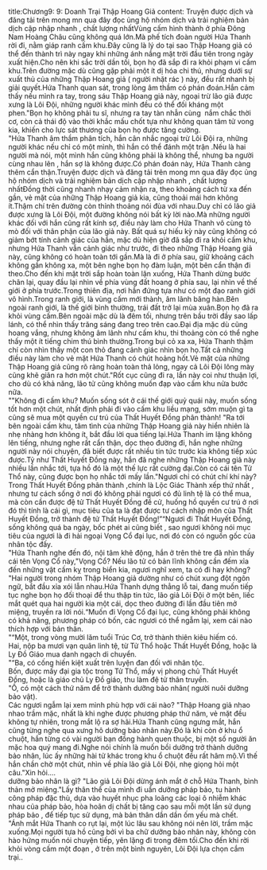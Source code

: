 title:Chương9: 9: Doanh Trại Thập Hoang Giả
content:
Truyện được dịch và đăng tải trên mong mn qua đây đọc ủng hộ nhóm dịch và trải nghiệm bản dịch cập nhập nhanh , chất lượng nhấtVùng cấm hình thành ở phía Đông Nam Hoàng Châu cũng không quá lớn.Mà phế tích đoàn người Hứa Thanh rời đi, nằm giáp ranh cấm khu.Đây cũng là lý do tại sao Thập Hoang giả có thể đến thành trì này ngay khi những ánh nắng mặt trời đầu tiên trong ngày xuất hiện.Cho nên khi sắc trời dần tối, bọn họ đã sắp đi ra khỏi phạm vi cấm khu.Trên đường mặc dù cũng gặp phải một ít dị hóa chi thú, nhưng dưới sự xuất thủ của những Thập Hoang giả ( người nhặt rác ) này, đều rất nhanh bị giải quyết.Hứa Thanh quan sát, trong lòng âm thầm có phán đoán.Hắn cảm thấy nếu mình ra tay, trong sáu Thập Hoang giả này, ngoại trừ lão giả được xưng là Lôi Đội, những người khác mình đều có thể đối kháng một phen."Bọn họ không phải tu sĩ, nhưng ra tay tàn nhẫn cùng  nắm chắc thời cơ, còn cả thái độ vào thời khắc mấu chốt tựa như không quan tâm tử vong kia, khiến cho lực sát thương của bọn họ được tăng cường.<br>"Hứa Thanh âm thầm phân tích, hắn cân nhắc ngoại trừ Lôi Đội ra, những người khác nếu chỉ có một mình, thì hắn có thể đánh một trận .Nếu là hai người mà nói, một mình hắn cũng không phải là không thể, nhưng ba người cùng nhau lên , hắn sợ là không được.Có phán đoán này, Hứa Thanh càng thêm cẩn thận.Truyện được dịch và đăng tải trên mong mn qua đây đọc ủng hộ nhóm dịch và trải nghiệm bản dịch cập nhập nhanh , chất lượng nhấtĐồng thời cũng nhanh nhạy cảm nhận ra, theo khoảng cách từ xa đến gần, vẻ mặt của những Thập Hoang giả kia, cũng thoải mái hơn không ít.Thậm chí trên đường còn thỉnh thoảng nói đùa với nhau.Duy chỉ có lão giả được xưng là Lôi Đội, một đường không nói bất kỳ lời nào.Mà những người khác đối với hắn cũng rất kính sợ, điều này làm cho Hứa Thanh vô cùng tò mò đối với thân phận của lão giả này. Bất quá sự hiếu kỳ này cũng không có giảm bớt tính cảnh giác của hắn, mặc dù hiện giờ đã sắp đi ra khỏi cấm khu, nhưng Hứa Thanh vẫn cảnh giác như trước, đi theo những Thập Hoang giả này, cũng không có hoàn toàn tới gần.Mà là đi ở phía sau, giữ khoảng cách không gần không xa, một bên nghe bọn họ đàm luận, một bên cẩn thận đi theo.Cho đến khi mặt trời sắp hoàn toàn lặn xuống, Hứa Thanh dừng bước chân lại, quay đầu lại nhìn về phía vùng đất hoang ở phía sau, lại nhìn về thế giới ở phía trước.Trong thiên địa, nơi hắn đứng tựa như có một đạo ranh giới vô hình.Trong ranh giới, là vùng cấm mới thành, âm lãnh băng hàn.Bên ngoài ranh giới, là thế giới bình thường, trái đất trở lại mùa xuân.Bọn họ đã ra khỏi vùng cấm.Bên ngoài mặc dù là đêm tối, nhưng trên bầu trời đầy sao lấp lánh, có thể nhìn thấy trăng sáng đang treo trên cao.Đại địa mặc dù cũng hoang vắng, nhưng không âm lãnh như cấm khu, thi thoảng còn có thể nghe thấy một ít tiếng chim thú bình thường.Trong bụi cỏ xa xa, Hứa Thanh thậm chí còn nhìn thấy một con thỏ đang cảnh giác nhìn bọn họ.Tất cả những điều này làm cho vẻ mặt Hứa Thanh có chút hoảng hốt.Vẻ mặt của những Thập Hoang giả cũng rõ ràng hoàn toàn thả lỏng, ngay cả Lôi Đội lông mày cũng khẽ giãn ra hơn một chút."Rốt cục cũng đi ra, lần này coi như thuận lợi, cho dù có khả năng, lão tử cũng không muốn đạp vào cấm khu nửa bước nữa.<br>""Không đi cấm khu? Muốn sống sót ở cái thế giới quỷ quái này, muốn sống tốt hơn một chút, nhất định phải đi vào cấm khu liều mạng, sớm muộn gì ta cũng sẽ mua một quyền cư trú của Thất Huyết Đồng phân thành! "Ra tới bên ngoài cấm khu, tâm tình của những Thập Hoang giả này hiển nhiên là nhẹ nhàng hơn không ít, bắt đầu lời qua tiếng lại.Hứa Thanh im lặng không lên tiếng, nhưng nghe rất cẩn thận, dọc theo đường đi, hắn nghe những người này nói chuyện, đã biết được rất nhiều tin tức trước kia không tiếp xúc được.Tỷ như Thất Huyết Đồng này, hắn đã nghe những Thập Hoang giả này nhiều lần nhắc tới, tựa hồ đó là một thế lực rất cường đại.Còn có cái tên Tử Thổ này, cũng được bọn họ nhắc tới mấy lần."Ngươi chỉ có chút chí khí này?Trong Thất Huyết Đồng phân thành ,chính là Lộc Giác Thành xếp thứ nhất , nhưng tư cách sống ở nơi đó không phải ngươi có đủ linh tệ là có thể mua, mà còn cần được đệ tử Thất Huyết Đồng đề cử, huống hồ quyền cư trú ở nơi đó thì tính là cái gì, mục tiêu của ta là đạt được tư cách nhập môn của Thất Huyết Đồng, trở thành đệ tử Thất Huyết Đồng!”“Ngươi đi Thất Huyết Đồng, sống không quá ba ngày, bốc phét ai cũng biết , sao ngươi không nói mục tiêu của ngươi là đi hải ngoại Vọng Cổ đại lục, nơi đó còn có nguồn gốc của nhân tộc đấy.<br>"Hứa Thanh nghe đến đó, nội tâm khẽ động, hắn ở trên thẻ tre đã nhìn thấy cái tên Vọng Cổ này,"Vọng Cổ? Nếu lão tử có bản lĩnh không cần đếm xỉa đến những vật cấm kỵ trong biển kia, ngươi nghĩ xem, ta có đi hay không? "Hai người trong nhóm Thập Hoang giả dường như có chút xung đột ngôn ngữ, bắt đầu xỉa xói lẫn nhau.Hứa Thanh dựng thẳng lỗ tai, đang muốn tiếp tục nghe bọn họ đối thoại để thu thập tin tức, lão giả Lôi Đội ở một bên, liếc mắt quét qua hai người kia một cái, dọc theo đường đi lần đầu tiên mở miệng, truyền ra lời nói.“Muốn đi Vọng Cổ đại lục, cũng không phải không có khả năng, phương pháp có bốn, các ngươi có thể ngẫm lại, xem cái nào thích hợp với bản thân.<br>"“Một, trong vòng mười lăm tuổi Trúc Cơ, trở thành thiên kiêu hiếm có.<br>Hai, nộp ba mươi vạn quân linh tệ, từ Tử Thổ hoặc Thất Huyết Đồng, hoặc là Ly Đồ Giáo mua danh ngạch di chuyển.<br>"“Ba, có cống hiến kiệt xuất trên luyện đan đối với nhân tộc.<br>Bốn, được mấy đại gia tộc trong Tử Thổ, mấy vị phong chủ Thất Huyết Đồng, hoặc là giáo chủ Ly Đồ giáo, thu làm đệ tử thân truyền.<br>"Ồ, có một cách thứ năm để trở thành dưỡng bảo nhân( người nuôi dưỡng bảo vật).<br>Các ngươi ngẫm lại xem mình phù hợp với cái nào? "Thập Hoang giả nhao nhao trầm mặc, nhất là khi nghe được phương pháp thứ năm, vẻ mặt đều không tự nhiên, trong mắt lộ ra sợ hãi.Hứa Thanh cũng ngưng mắt, hắn cũng từng nghe qua xưng hô dưỡng bảo nhân này.Đó là khi còn ở khu ổ chuột, hắn từng có vài người bạn đồng hành quen thuộc, bị một số người ăn mặc hoa quý mang đi.Nghe nói chính là muốn bồi dưỡng trở thành dưỡng bảo nhân, lúc ấy những hài tử khác trong khu ổ chuột đều rất hâm mộ.Vì thế hắn chần chờ một chút, nhìn về phía lão giả Lôi Đội, nhẹ giọng hỏi một câu."Xin hỏi….<br>dưỡng bảo nhân là gì? "Lão giả Lôi Đội dừng ánh mắt ở chỗ Hứa Thanh, bình thản mở miệng."Lấy thân thể của mình đi uẩn dưỡng pháp bảo, tu hành công pháp đặc thù, dựa vào huyết nhục pha loãng các loại ô nhiễm khác nhau của pháp bảo, hòa hoãn dị chất bị tăng cao sau mỗi một lần sử dụng pháp bảo , để tiếp tục sử dụng, mà bản thân dần dần ốm yếu mà chết.<br>"Ánh mắt Hứa Thanh co rụt lại, một lúc lâu sau không nói nên lời, trầm mặc xuống.Mọi người tựa hồ cũng bởi vì ba chữ dưỡng bảo nhân này, không còn hào hứng muốn nói chuyện tiếp, yên lặng đi trong đêm tối.Cho đến khi rời khỏi vòng cấm một đoạn , ở trên một bình nguyên, Lôi Đội lựa chọn cắm trại..<br>